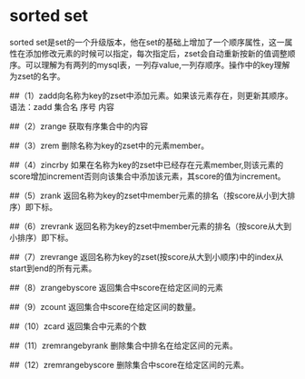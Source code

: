 # sorted set
  sorted set是set的一个升级版本，他在set的基础上增加了一个顺序属性，这一属性在添加修改元素的时候可以指定，每次指定后，zset会自动重新按新的值调整顺序。可以理解为有两列的mysql表，一列存value,一列存顺序。操作中的key理解为zset的名字。

##（1）zadd向名称为key的zset中添加元素。如果该元素存在，则更新其顺序。
      语法：zadd 集合名  序号  内容

##（2）zrange 获取有序集合中的内容

##（3）zrem 删除名称为key的zset中的元素member。

##（4）zincrby 如果在名称为key的zset中已经存在元素member,则该元素的score增加increment否则向该集合中添加该元素，其score的值为increment。

##（5）zrank 返回名称为key的zset中member元素的排名（按score从小到大排序）即下标。

##（6）zrevrank 返回名称为key的zset中member元素的排名（按score从大到小排序）即下标。

##（7）zrevrange 返回名称为key的zset(按score从大到小顺序)中的index从start到end的所有元素。

##（8）zrangebyscore 返回集合中score在给定区间的元素

##（9）zcount 返回集合中score在给定区间的数量。

##（10）zcard 返回集合中元素的个数

##（11）zremrangebyrank 删除集合中排名在给定区间的元素。

##（12）zremrangebyscore 删除集合中score在给定区间的元素。